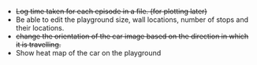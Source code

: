 * ~~Log time taken for each episode in a file. (for plotting later)~~
* Be able to edit the playground size, wall locations, number of stops and their locations.
* ~~change the orientation of the car image based on the direction in which it is travelling.~~
* Show heat map of the car on the playground
